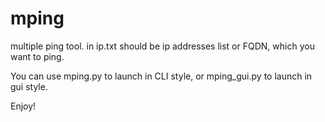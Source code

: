 # mping

multiple ping tool.
in ip.txt should be ip addresses list or FQDN, which you want to ping.

You can use mping.py to launch in CLI style, or mping_gui.py to launch in gui style.

Enjoy!
